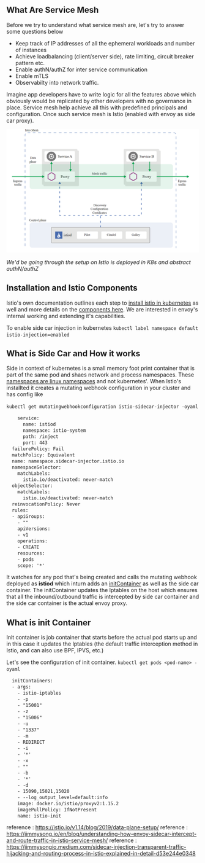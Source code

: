 ## What Are Service Mesh

Before we try to understand what service mesh are, let's try to answer some questions below

* Keep track of IP addresses of all the ephemeral workloads and number of instances
* Achieve loadbalancing (client/server side), rate limiting, circuit breaker pattern etc.
* Enable authN/authZ for inter service communication
* Enable mTLS
* Observabilty into network traffic.

Imagine app developers have to write logic for all the features above which obviously would be replicated by other developers with no governance in place. Service mesh help achieve all this with predefined principals and configuration. Once such service mesh is Istio (enabled with envoy as side car proxy).

![Istio Service Mesh](./assets/service%20mesh/istio-architecture.png)

*We'd be going through the setup on Istio is deployed in K8s and abstract authN/authZ*

## Installation and Istio Components

Istio's own documentation outlines each step to [install istio in kubernetes](https://istio.io/latest/docs/setup/getting-started/) as well and more details on the [components here](https://istio.io/v1.4/docs/ops/deployment/architecture/#components). We are interested in envoy's internal working and extending it's capabilities.

To enable side car injection in kubernetes ```kubectl label namespace default istio-injection=enabled```

## What is Side Car and How it works

Side in context of kubernetes is a small memory foot print container that is part of the same pod and shaes network and process namespaces. These [namespaces are linux namespaces](https://man7.org/linux/man-pages/man7/namespaces.7.html) and not kubernetes'. When Istio's installted it creates a mutating webhook configuration in your cluster and has config like

```kubectl get mutatingwebhookconfiguration istio-sidecar-injector -oyaml```

```
    service:
      name: istiod
      namespace: istio-system
      path: /inject
      port: 443
  failurePolicy: Fail
  matchPolicy: Equivalent
  name: namespace.sidecar-injector.istio.io
  namespaceSelector:
    matchLabels:
      istio.io/deactivated: never-match
  objectSelector:
    matchLabels:
      istio.io/deactivated: never-match
  reinvocationPolicy: Never
  rules:
  - apiGroups:
    - ""
    apiVersions:
    - v1
    operations:
    - CREATE
    resources:
    - pods
    scope: '*'

```

It watches for any pod that's being created and calls the mutating webhook deployed as **istiod** which inturn adds an [initContainer](https://github.com/istio/istio/blob/master/pkg/kube/inject/webhook.go#L1031) as well as the side car container. The initContainer updates the Iptables on the host which ensures that all the inbound/outbound traffic is intercepted by side car container and the side car container is the actual envoy proxy. 

## What is init Container

Init container is job container that starts before the actual pod starts up and in this case it updates the Iptables (the default traffic interception method in Istio, and can also use BPF, IPVS, etc.)

Let's see the configuration of init container. ```kubectl get pods <pod-name> -oyaml```

```
  initContainers:
  - args:
    - istio-iptables
    - -p
    - "15001"
    - -z
    - "15006"
    - -u
    - "1337"
    - -m
    - REDIRECT
    - -i
    - '*'
    - -x
    - ""
    - -b
    - '*'
    - -d
    - 15090,15021,15020
    - --log_output_level=default:info
    image: docker.io/istio/proxyv2:1.15.2
    imagePullPolicy: IfNotPresent
    name: istio-init

```


reference : https://istio.io/v1.14/blog/2019/data-plane-setup/
reference : https://jimmysong.io/en/blog/understanding-how-envoy-sidecar-intercept-and-route-traffic-in-istio-service-mesh/
reference : https://jimmysongio.medium.com/sidecar-injection-transparent-traffic-hijacking-and-routing-process-in-istio-explained-in-detail-d53e244e0348